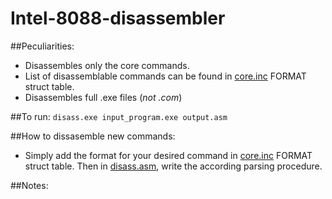 # Intel-8088-disassembler

##Peculiarities:
* Disassembles only the core commands.
* List of disassemblable commands can be found in [core.inc](/core.inc) FORMAT struct table.
* Disassembles full .exe files (*not .com*)

##To run:
`disass.exe input_program.exe output.asm`

##How to dissasemble new commands:
* Simply add the format for your desired command in [core.inc](/core.inc) FORMAT struct table. Then in [disass.asm](/disass.asm), write the according parsing procedure.

##Notes: